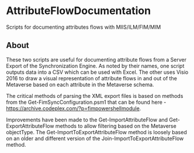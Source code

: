 # AttributeFlowDocumentation
Scripts for documenting attributes flows with MIIS/ILM/FIM/MIM

## About
These two scripts are useful for documenting attribute flows from a Server Export of the Synchronization Engine.  As noted by their names, one script outputs data into a CSV which can be used with Excel.  The other uses Visio 2016 to draw a visual representation of attribute flows in and out of the Metaverse based on each attribute in the Metaverse schema.

The critical methods of parsing the XML export files is based on methods from the Get-FimSyncConfiguration.psm1 that can be found here - https://archive.codeplex.com/?p=fimpowershellmodule.

Improvements have been made to the Get-ImportAttributeFlow and Get-ExportAttributeFlow methods to allow filtering based on the Metaverse objectType.  The Get-ImportToExportAttributeFlow method is loosely based on an older and different version of the Join-ImportToExportAttributeFlow method.
